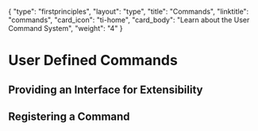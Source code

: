 {
    "type": "firstprinciples",
    "layout": "type",
    "title": "Commands",
    "linktitle": "commands", 
    "card_icon": "ti-home",
    "card_body": "Learn about the User Command System",
    "weight": "4"
}


# User Defined Commands


## Providing an Interface for Extensibility


## Registering a Command


